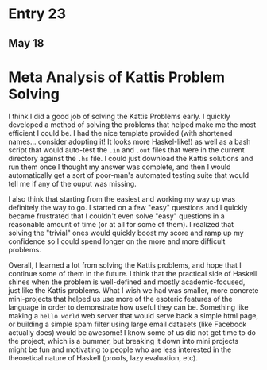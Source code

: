 # Entry 23

## May 18

# Meta Analysis of Kattis Problem Solving

I think I did a good job of solving the Kattis Problems early. I quickly developed a method of solving the problems that helped make me the most efficient I could be. I had the nice template provided (with shortened names... consider adopting it! It looks more Haskel-like!) as well as a bash script that would auto-test the `.in` and `.out` files that were in the current directory against the `.hs` file. I could just download the Kattis solutions and run them once I thought my answer was complete, and then I would automatically get a sort of poor-man's automated testing suite that would tell me if any of the ouput was missing.

I also think that starting from the easiest and working my way up was definitely the way to go. I started on a few "easy" questions and I quickly became frustrated that I couldn't even solve "easy" questions in a reasonable amount of time (or at all for some of them). I realized that solving the "trivial" ones would quickly boost my score and ramp up my confidence so I could spend longer on the more and more difficult problems.

Overall, I learned a lot from solving the Kattis problems, and hope that I continue some of them in the future. I think that the practical side of Haskell shines when the problem is well-defined and mostly academic-focused, just like the Kattis problems. What I wish we had was smaller, more concrete mini-projects that helped us use more of the esoteric features of the language in order to demonstrate how useful they can be. Something like making a `hello world` web server that would serve back a simple html page, or building a simple spam filter using large email datasets (like Facebook actually does) would be awesome! I know some of us did not get time to do the project, which is a bummer, but breaking it down into mini projects might be fun and motivating to people who are less interested in the theoretical nature of Haskell (proofs, lazy evaluation, etc).